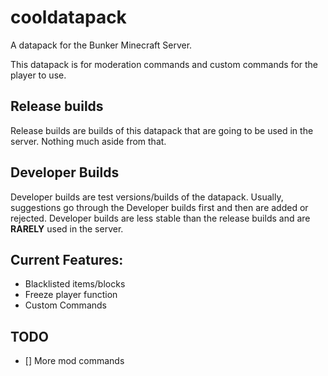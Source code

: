 # cooldatapack
A datapack for the Bunker Minecraft Server.

This datapack is for moderation commands and custom commands for the player to use.

## Release builds

Release builds are builds of this datapack that are going to be used in the server. Nothing much aside from that.

## Developer Builds

Developer builds are test versions/builds of the datapack. Usually, suggestions go through the Developer builds first and then are added or rejected. Developer builds are less stable than the release builds and are **RARELY** used in the server.

## Current Features:

- Blacklisted items/blocks
- Freeze player function
- Custom Commands

## TODO

- [] More mod commands
